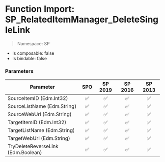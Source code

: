 # Function Import: SP_RelatedItemManager_DeleteSingleLink

> Namespace: SP

- Is composable: false
- Is bindable: false

### Parameters

Parameter | SPO | SP 2019 | SP 2016 | SP 2013
----------|:---:|:-------:|:-------:|:-------:
SourceItemID (Edm.Int32) | ✅ | ✅ | ✅ | ✅
SourceListName (Edm.String) | ✅ | ✅ | ✅ | ✅
SourceWebUrl (Edm.String) | ✅ | ✅ | ✅ | ✅
TargetItemID (Edm.Int32) | ✅ | ✅ | ✅ | ✅
TargetListName (Edm.String) | ✅ | ✅ | ✅ | ✅
TargetWebUrl (Edm.String) | ✅ | ✅ | ✅ | ✅
TryDeleteReverseLink (Edm.Boolean) | ✅ | ✅ | ✅ | ✅